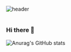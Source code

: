 ![header](https://capsule-render.vercel.app/api?type=venom&color=AFEEEE&height=200&section=header&text=hyejin%20world!)
#
### Hi there 👋

<!--
**gpwls2/gpwls2** is a ✨ _special_ ✨ repository because its `README.md` (this file) appears on your GitHub profile.

Here are some ideas to get you started:

- 🔭 I’m currently working on ...
- 🌱 I’m currently learning ...
- 👯 I’m looking to collaborate on ...
- 🤔 I’m looking for help with ...
- 💬 Ask me about ...
- 📫 How to reach me: ...
- 😄 Pronouns: ...
- ⚡ Fun fact: ...
-->

![Anurag's GitHub stats](https://github-readme-stats.vercel.app/api?username=gpwls2&show_icons=true&theme=blue_navy)

